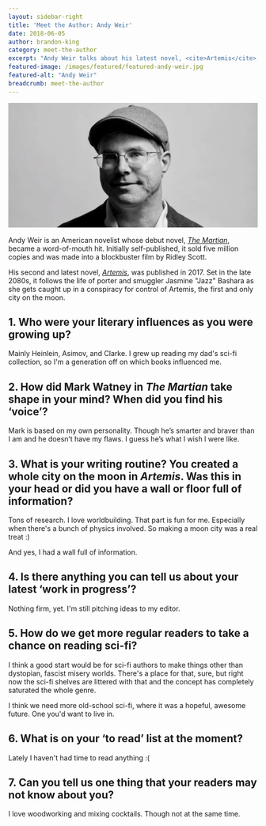 ```yaml
---
layout: sidebar-right
title: 'Meet the Author: Andy Weir'
date: 2018-06-05
author: brandon-king
category: meet-the-author
excerpt: "Andy Weir talks about his latest novel, <cite>Artemis</cite>, and tells us how sci-fi writers might attract new readers to the genre."
featured-image: /images/featured/featured-andy-weir.jpg
featured-alt: "Andy Weir"
breadcrumb: meet-the-author
---
```


![Andy Weir](/images/featured/featured-andy-weir.jpg)

Andy Weir is an American novelist whose debut novel, [<cite>The Martian</cite>](https://suffolk.spydus.co.uk/cgi-bin/spydus.exe/ENQ/OPAC/BIBENQ?BRN=1641851), became a word-of-mouth hit. Initially self-published, it sold five million copies and was made into a blockbuster film by Ridley Scott.  

His second and latest novel, [<cite>Artemis</cite>](https://suffolk.spydus.co.uk/cgi-bin/spydus.exe/ENQ/OPAC/BIBENQ?BRN=2267665), was published in 2017. Set in the late 2080s, it follows the life of porter and smuggler Jasmine "Jazz" Bashara as she gets caught up in a conspiracy for control of Artemis, the first and only city on the moon.

## 1. Who were your literary influences as you were growing up?

Mainly Heinlein, Asimov, and Clarke. I grew up reading my dad's sci-fi collection, so I'm a generation off on which books influenced me.

## 2. How did Mark Watney in <cite>The Martian</cite> take shape in your mind? When did you find his ‘voice’?

Mark is based on my own personality. Though he’s smarter and braver than I am and he doesn’t have my flaws. I guess he’s what I wish I were like.

## 3. What is your writing routine? You created a whole city on the moon in <cite>Artemis</cite>. Was this in your head or did you have a wall or floor full of information?

Tons of research. I love worldbuilding. That part is fun for me. Especially when there's a bunch of physics involved. So making a moon city was a real treat :)

And yes, I had a wall full of information.

## 4. Is there anything you can tell us about your latest ‘work in progress’?

Nothing firm, yet. I'm still pitching ideas to my editor.

## 5. How do we get more regular readers to take a chance on reading sci-fi?

I think a good start would be for sci-fi authors to make things other than dystopian, fascist misery worlds. There's a place for that, sure, but right now the sci-fi shelves are littered with that and the concept has completely saturated the whole genre.

I think we need more old-school sci-fi, where it was a hopeful, awesome future. One you'd want to live in.

## 6. What is on your ‘to read’ list at the moment?

Lately I haven't had time to read anything :(

## 7. Can you tell us one thing that your readers may not know about you?

I love woodworking and mixing cocktails. Though not at the same time.
